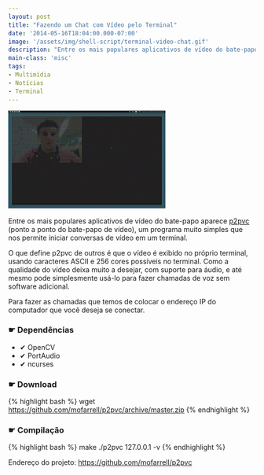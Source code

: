 ```yaml
---
layout: post
title: "Fazendo um Chat com Vídeo pelo Terminal"
date: '2014-05-16T18:04:00.000-07:00'
image: '/assets/img/shell-script/terminal-video-chat.gif'
description: "Entre os mais populares aplicativos de vídeo do bate-papo aparece p2pvc"
main-class: 'misc'
tags:
- Multimídia
- Notícias
- Terminal
---
```

 
![Fazendo um Chat com Vídeo pelo Terminal](/assets/img/shell-script/terminal-video-chat.gif "Fazendo um Chat com Vídeo pelo Terminal")

Entre os mais populares aplicativos de vídeo do bate-papo aparece [p2pvc](https://github.com/mofarrell/p2pvc) (ponto a ponto do bate-papo de vídeo), um programa muito simples  que nos permite iniciar conversas de vídeo em um terminal.

O que define p2pvc de outros é que o vídeo é exibido no próprio  terminal, usando caracteres ASCII e 256 cores possíveis no terminal.
Como a qualidade do vídeo deixa muito a desejar, com suporte para  áudio, e até mesmo pode simplesmente usá-lo para fazer chamadas de voz  sem software adicional.

Para fazer as chamadas que temos de colocar o endereço IP do computador que você deseja se conectar.

### ☛ Dependências

+ ✔ OpenCV
+ ✔ PortAudio
+ ✔ ncurses

### ☛ Download
{% highlight bash %}
wget https://github.com/mofarrell/p2pvc/archive/master.zip
{% endhighlight %}

### ☛ Compilação
{% highlight bash %}
make
./p2pvc 127.0.0.1 -v
{% endhighlight %}

Endereço do projeto: <https://github.com/mofarrell/p2pvc>

<script async src="https://pagead2.googlesyndication.com/pagead/js/adsbygoogle.js"></script>

<!-- Informat -->
<ins class="adsbygoogle"
 style="display:block"
 data-ad-client="ca-pub-2838251107855362"
 data-ad-slot="2327980059"
 data-ad-format="auto"
 data-full-width-responsive="true"></ins>

<script>
(adsbygoogle = window.adsbygoogle || []).push({});
</script>

